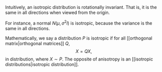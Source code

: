 Intuitively, an isotropic distribution is rotationally invariant. That is, it is the same in all directions when viewed from the origin. 

For instance, a normal $N(\mu,\sigma^2I)$ is isotropic, because the variance is the same in all directions. 

Mathematically, we say a distribution $P$ is isotropic if for all [[orthogonal matrix|orthogonal matrices]] $Q$, 
$$
X = QX,
$$
in distribution, where $X\sim P$. The opposite of anisotropy is an [[isotropic distributions|isotropic distribution]].

